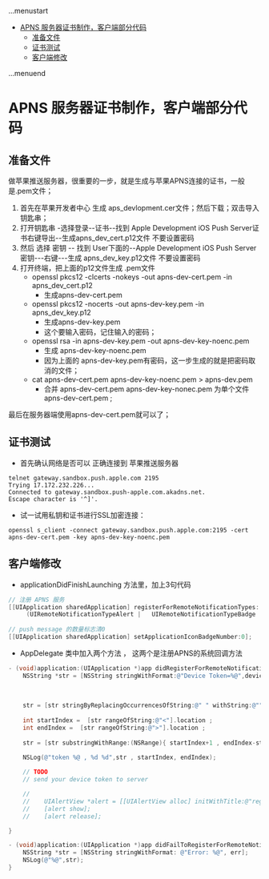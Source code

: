 ...menustart

- [APNS 服务器证书制作，客户端部分代码](#1294a83ff96c5c0ee3c4b9620dd74edf)
    - [准备文件](#105dbfd27d203f637ce0d3c08eb78878)
    - [证书测试](#81f55b42ec661d67d432330fd47cd07c)
    - [客户端修改](#0c64cd168e7b43ebccec68a62f1d85e7)

...menuend


<h2 id="1294a83ff96c5c0ee3c4b9620dd74edf"></h2>


# APNS 服务器证书制作，客户端部分代码

<h2 id="105dbfd27d203f637ce0d3c08eb78878"></h2>


## 准备文件

做苹果推送服务器，很重要的一步，就是生成与苹果APNS连接的证书，一般是.pem文件；

 1. 首先在苹果开发者中心 生成 aps_devlopment.cer文件；然后下载；双击导入钥匙串；
 2. 打开钥匙串 -选择登录--证书--找到 Apple Development iOS Push Server证书右键导出--生成apns_dev_cert.p12文件 不要设置密码
 3. 然后 选择 密钥 -- 找到 User下面的--Apple Development iOS Push Server密钥---右键---生成 apns_dev_key.p12文件 不要设置密码
 3. 打开终端，把上面的p12文件生成 .pem文件
    - openssl pkcs12 -clcerts -nokeys -out apns-dev-cert.pem -in apns_dev_cert.p12  
        - 生成apns-dev-cert.pem
    - openssl pkcs12 -nocerts -out apns-dev-key.pem -in apns_dev_key.p12   
        - 生成apns-dev-key.pem 
        - 这个要输入密码，记住输入的密码；
    - openssl rsa -in apns-dev-key.pem -out apns-dev-key-noenc.pem  
        - 生成 apns-dev-key-noenc.pem 
        - 因为上面的 apns-dev-key.pem有密码，这一步生成的就是把密码取消的文件；
    - cat apns-dev-cert.pem apns-dev-key-noenc.pem > apns-dev.pem 
        - 合并 apns-dev-cert.pem apns-dev-key-nonec.pem 为单个文件 apns-dev-cert.pem ;

最后在服务器端使用apns-dev-cert.pem就可以了；


<h2 id="81f55b42ec661d67d432330fd47cd07c"></h2>


## 证书测试

 - 首先确认网络是否可以 正确连接到 苹果推送服务器

```
telnet gateway.sandbox.push.apple.com 2195
Trying 17.172.232.226...
Connected to gateway.sandbox.push-apple.com.akadns.net.
Escape character is '^]'.
```

 - 试一试用私钥和证书进行SSL加密连接：

```
openssl s_client -connect gateway.sandbox.push.apple.com:2195 -cert apns-dev-cert.pem -key apns-dev-key-noenc.pem 
```

<h2 id="0c64cd168e7b43ebccec68a62f1d85e7"></h2>


## 客户端修改

 - applicationDidFinishLaunching  方法里，加上3句代码

```Objective-C
// 注册 APNS 服务
[[UIApplication sharedApplication] registerForRemoteNotificationTypes:
     (UIRemoteNotificationTypeAlert |   UIRemoteNotificationTypeBadge | UIRemoteNotificationTypeSound)];   
    
// push message 的数量标志清0
[[UIApplication sharedApplication] setApplicationIconBadgeNumber:0]; 
```


 - AppDelegate 类中加入两个方法 ， 这两个是注册APNS的系统回调方法

```Objective-C
- (void)application:(UIApplication *)app didRegisterForRemoteNotificationsWithDeviceToken:(NSData *)deviceToken {        
    NSString *str = [NSString stringWithFormat:@"Device Token=%@",deviceToken];     
       
    
    
    str = [str stringByReplacingOccurrencesOfString:@" " withString:@""];
    
    int startIndex =  [str rangeOfString:@"<"].location ;
    int endIndex =  [str rangeOfString:@">"].location ;
    
    str = [str substringWithRange:(NSRange){ startIndex+1 , endIndex-startIndex -1 }];
    
    NSLog(@"token %@ , %d %d",str , startIndex, endIndex);

    // TODO 
    // send your device token to server 

    //    
    //    UIAlertView *alert = [[UIAlertView alloc] initWithTitle:@"register" message:str delegate:nil cancelButtonTitle:@"ok" otherButtonTitles: nil];
    //    [alert show];
    //    [alert release];

}   

- (void)application:(UIApplication *)app didFailToRegisterForRemoteNotificationsWithError:(NSError *)err {        
    NSString *str = [NSString stringWithFormat: @"Error: %@", err];     
    NSLog(@"%@",str);       
}
```








